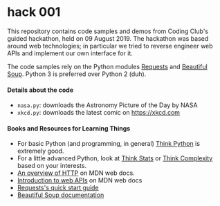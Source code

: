 # hack 001

This repository contains code samples and demos from Coding Club's guided
hackathon, held on 09 August 2019. The hackathon was based around web
technologies; in particular we tried to reverse engineer web APIs and
implement our own interface for it.

The code samples rely on the Python modules
[Requests](https://3.python-requests.org/) and 
[Beautiful Soup](https://www.crummy.com/software/BeautifulSoup/bs4/doc/).
Python 3 is preferred over Python 2 (duh).

#### Details about the code
* `nasa.py`: downloads the Astronomy Picture of the Day by NASA
* `xkcd.py`: downloads the latest comic on https://xkcd.com

#### Books and Resources for Learning Things
* For basic Python (and programming, in general)
  [Think Python](https://greenteapress.com/wp/think-python-2e/) is extremely
  good.
* For a little advanced Python, look at
  [Think Stats](https://greenteapress.com/wp/think-stats-2e/) or 
  [Think Complexity](https://greenteapress.com/wp/think-complexity-2e/) based
  on your interests.
* [An overview of HTTP](https://developer.mozilla.org/en-US/docs/Web/HTTP/Overview) 
  on MDN web docs.
* [Introduction to web APIs](https://developer.mozilla.org/en-US/docs/Learn/JavaScript/Client-side_web_APIs/Introduction)
  on MDN web docs
* [Requests's quick start guide](https://3.python-requests.org/user/quickstart/)
* [Beautiful Soup documentation](https://www.crummy.com/software/BeautifulSoup/bs4/doc/)
